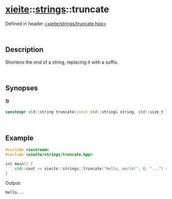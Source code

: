 # [xieite](../xieite.md)\:\:[strings](../strings.md)\:\:truncate
Defined in header [<xieite/strings/truncate.hpp>](../../include/xieite/strings/truncate.hpp)

&nbsp;

## Description
Shortens the end of a string, replacing it with a suffix.

&nbsp;

## Synopses
#### 1)
```cpp
constexpr std::string truncate(const std::string& string, std::size_t length, const std::string& suffix = "") noexcept;
```

&nbsp;

## Example
```cpp
#include <iostream>
#include <xieite/strings/truncate.hpp>

int main() {
    std::cout << xieite::strings::truncate("Hello, world!", 8, "...") << '\n';
}
```
Output:
```
Hello...
```
